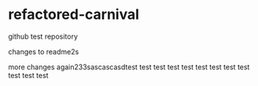 # refactored-carnival
github test repository

changes to readme2s

more changes again233sascascasdtest
test
test
test
test
test
test
test
test
test
test
test

